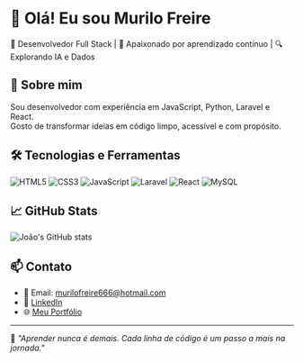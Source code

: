 # 👋 Olá! Eu sou Murilo Freire

🎯 Desenvolvedor Full Stack | 🧠 Apaixonado por aprendizado contínuo | 🔍 Explorando IA e Dados

## 🚀 Sobre mim
Sou desenvolvedor com experiência em JavaScript, Python, Laravel e React.  
Gosto de transformar ideias em código limpo, acessível e com propósito.

## 🛠️ Tecnologias e Ferramentas
![HTML5](https://img.shields.io/badge/-HTML5-E34F26?style=flat&logo=html5&logoColor=white)
![CSS3](https://img.shields.io/badge/-CSS3-1572B6?style=flat&logo=css3)
![JavaScript](https://img.shields.io/badge/-JavaScript-F7DF1E?style=flat&logo=javascript&logoColor=black)
![Laravel](https://img.shields.io/badge/-Laravel-FF2D20?style=flat&logo=laravel&logoColor=white)
![React](https://img.shields.io/badge/-React-61DAFB?style=flat&logo=react&logoColor=black)
![MySQL](https://img.shields.io/badge/-MySQL-4479A1?style=flat&logo=mysql&logoColor=white)

## 📈 GitHub Stats
![João's GitHub stats](https://github-readme-stats.vercel.app/api?username=joaosilva&show_icons=true&theme=tokyonight)

## 📫 Contato
- 💌 Email: murilofreire666@hotmail.com
- 🔗 [LinkedIn](https://www.linkedin.com/in/joaosilva)
- 🌐 [Meu Portfólio](https://joaosilva.dev)

---
🧠 _"Aprender nunca é demais. Cada linha de código é um passo a mais na jornada."_  
